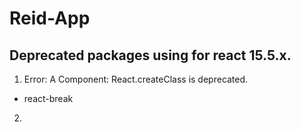 # Reid-App

## Deprecated packages using for react 15.5.x.
1. Error: A Component: React.createClass is deprecated.
  * react-break

2. 